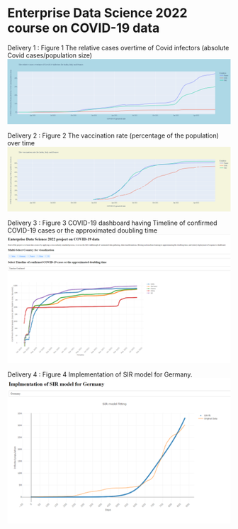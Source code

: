 # Enterprise Data Science 2022 course on COVID-19 data



Delivery 1 : Figure 1  The relative cases overtime of Covid infectors (absolute Covid cases/population size)
![plot](plots/Task1_infection_rate.png)

Delivery 2 : Figure 2 The vaccination rate (percentage of the population) over time
![plot](plots/Task2_vaccination_rate.png)

Delivery 3 : Figure 3 COVID-19 dashboard having Timeline of confirmed COVID-19 cases or the approximated doubling time
![plot](plots/Task3_Covid19_dasboard.png)

Delivery 4 : Figure 4 Implementation of SIR model for Germany. 
![plot](plots/Task4_SIR_model_Germany.png)